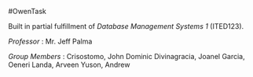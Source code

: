 #OwenTask

Built in partial fulfillment of *Database Management Systems 1* (ITED123).

*Professor* : Mr. Jeff Palma

*Group Members* : Crisostomo, John Dominic
                  Divinagracia, Joanel
                  Garcia, Oeneri
                  Landa, Arveen
                  Yuson, Andrew